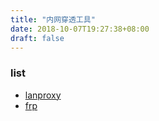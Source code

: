 ```yaml
---
title: "内网穿透工具"
date: 2018-10-07T19:27:38+08:00
draft: false
---
```


### list

- [lanproxy](https://github.com/ffay/lanproxy)
- [frp](https://github.com/fatedier/frp)
